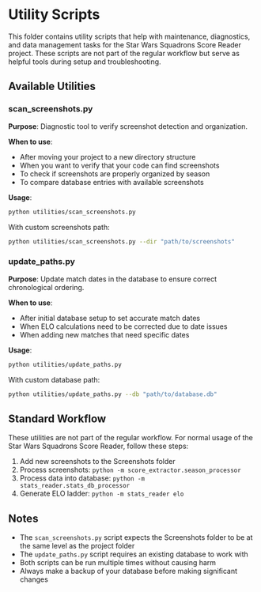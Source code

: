 # Utility Scripts

This folder contains utility scripts that help with maintenance, diagnostics, and data management tasks for the Star Wars Squadrons Score Reader project. These scripts are not part of the regular workflow but serve as helpful tools during setup and troubleshooting.

## Available Utilities

### scan_screenshots.py

**Purpose**: Diagnostic tool to verify screenshot detection and organization.

**When to use**: 
- After moving your project to a new directory structure
- When you want to verify that your code can find screenshots
- To check if screenshots are properly organized by season
- To compare database entries with available screenshots

**Usage**:
```bash
python utilities/scan_screenshots.py
```

With custom screenshots path:
```bash
python utilities/scan_screenshots.py --dir "path/to/screenshots"
```

### update_paths.py

**Purpose**: Update match dates in the database to ensure correct chronological ordering.

**When to use**:
- After initial database setup to set accurate match dates
- When ELO calculations need to be corrected due to date issues
- When adding new matches that need specific dates

**Usage**:
```bash
python utilities/update_paths.py
```

With custom database path:
```bash
python utilities/update_paths.py --db "path/to/database.db"
```

## Standard Workflow

These utilities are not part of the regular workflow. For normal usage of the Star Wars Squadrons Score Reader, follow these steps:

1. Add new screenshots to the Screenshots folder
2. Process screenshots: `python -m score_extractor.season_processor`
3. Process data into database: `python -m stats_reader.stats_db_processor`
4. Generate ELO ladder: `python -m stats_reader elo`

## Notes

- The `scan_screenshots.py` script expects the Screenshots folder to be at the same level as the project folder
- The `update_paths.py` script requires an existing database to work with
- Both scripts can be run multiple times without causing harm
- Always make a backup of your database before making significant changes
